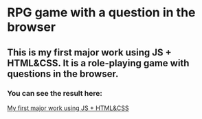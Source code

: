 # RPG game with a question in the browser

## This is my first major work using JS + HTML&amp;CSS. It is a role-playing game with questions in the browser.

### You can see the result here:
[My first major work using JS + HTML&amp;CSS](https://nettleleaf.github.io/RPG-game-with-a-question-in-the-browser/)
